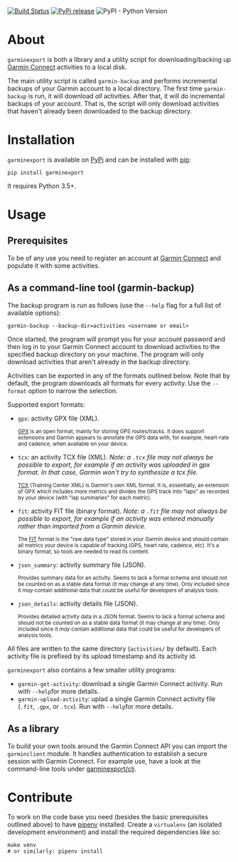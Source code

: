 [![Build Status](https://travis-ci.org/petergardfjall/garminexport.svg?branch=master)](https://travis-ci.org/petergardfjall/garminexport)
[![PyPi release](https://img.shields.io/pypi/v/garminexport.svg)](https://img.shields.io/pypi/v/garminexport.svg)
![PyPI - Python Version](https://img.shields.io/pypi/pyversions/garminexport)

# About
`garminexport` is both a library and a utility script for downloading/backing up
[Garmin Connect](http://connect.garmin.com/) activities to a local disk.

The main utility script is called `garmin-backup` and performs incremental
backups of your Garmin account to a local directory. The first time
`garmin-backup` is run, it will download *all* activities. After that, it will
do incremental backups of your account. That is, the script will only download
activities that haven't already been downloaded to the backup directory.


# Installation
`garminexport` is available on [PyPi](https://pypi.org/) and can be installed
with [pip](http://pip.readthedocs.org):

    pip install garminexport

It requires Python 3.5+.


# Usage


## Prerequisites
To be of any use you need to register an account at [Garmin
Connect](http://connect.garmin.com/) and populate it with some activities.


## As a command-line tool (garmin-backup)

The backup program is run as follows (use the `--help` flag for a full list of
available options):

    garmin-backup --backup-dir=activities <username or email>

Once started, the program will prompt you for your account password and then log
in to your Garmin Connect account to download activities to the specified backup
directory on your machine. The program will only download activities that aren't
already in the backup directory.

Activities can be exported in any of the formats outlined below. Note that
by default, the program downloads all formats for every activity. Use the
`--format` option to narrow the selection.

Supported export formats:


  -   `gpx`: activity GPX file (XML).

      <sub>[GPX](https://en.wikipedia.org/wiki/GPS_Exchange_Format) is an open
      format, mainly for storing GPS routes/tracks. It does support extensions
      and Garmin appears to annotate the GPS data with, for example, heart-rate
      and cadence, when available on your device.</sub>

  -   `tcx`: an activity TCX file (XML).
      *Note: a `.tcx` file may not always be possible to export, for example
      if an activity was uploaded in gpx format. In that case, Garmin won't try
      to synthesize a tcx file.*

      <sub>[TCX](https://en.wikipedia.org/wiki/Training_Center_XML) (Training
      Center XML) is Garmin's own XML format. It is, essentially, an extension
      of GPX which includes more metrics and divides the GPS track into "laps"
      as recorded by your device (with "lap summaries" for each metric).</sub>

  -   `fit`: activity FIT file (binary format).
      *Note: a `.fit` file may not always be possible to export, for example
      if an activity was entered manually rather than imported from a Garmin device.*

      <sub>The [FIT](https://www.thisisant.com/resources/fit/) format is the
      "raw data type" stored in your Garmin device and should contain all
      metrics your device is capable of tracking (GPS, heart rate, cadence,
      etc). It's a binary format, so tools are needed to read its content.</sub>

  -   `json_summary`: activity summary file (JSON).

      <sub>Provides summary data for an activity. Seems to lack a formal schema
      and should not be counted on as a stable data format (it may change at any
      time). Only included since it *may* contain additional data that could be
      useful for developers of analysis tools.</sub>

  -   `json_details`: activity details file (JSON).

      <sub>Provides detailed activity data in a JSON format. Seems to lack a
      formal schema and should not be counted on as a stable data format (it may
      change at any time). Only included since it *may* contain additional data
      that could be useful for developers of analysis tools.</sub>

All files are written to the same directory (`activities/` by default).  Each
activity file is prefixed by its upload timestamp and its activity id.


`garminexport` also contains a few smaller utility programs:

- `garmin-get-activity`: download a single Garmin Connect activity. Run with
  `--help`for more details.
- `garmin-upload-activity`: uplad a single Garmin Connect activity file (`.fit`,
  `.gpx`, or `.tcx`). Run with `--help`for more details.


## As a library

To build your own tools around the Garmin Connect API you can import the
`garminclient` module. It handles authentication to establish a secure session
with Garmin Connect. For example use, have a look at the command-line tools
under [garminexport/cli](garminexport/cli).


# Contribute

To work on the code base you need (besides the basic prerequisites outlined
above) to have [pipenv](https://github.com/pypa/pipenv) installed.  Create a
`virtualenv` (an isolated development environment) and install the required
dependencies like so:


    make venv
    # or similarly: pipenv install
